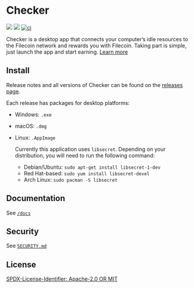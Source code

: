 # Checker

[![](https://img.shields.io/badge/made%20by-Protocol%20Labs-blue.svg?style=flat-square)](https://protocol.ai/)
[![](https://img.shields.io/badge/project-Filecoin-blue.svg?style=flat-square)](https://filecoin.io/)
[![ci](https://github.com/CheckerNetwork/app/actions/workflows/ci.yml/badge.svg)](https://github.com/CheckerNetwork/app/actions/workflows/ci.yml)

Checker is a desktop app that connects your computer’s idle resources to the
Filecoin network and rewards you with Filecoin. Taking part is simple, just
launch the app and start earning.
[Learn more](https://docs.checker.network/running-a-checker)

## Install

Release notes and all versions of Checker can be found on the
[releases page](https://github.com/CheckerNetwork/app/releases).

Each release has packages for desktop platforms:

- Windows: `.exe`
- macOS: `.dmg`
- Linux: `.AppImage`

  Currently this application uses `libsecret`. Depending on your distribution,
  you will need to run the following command:

  - Debian/Ubuntu: `sudo apt-get install libsecret-1-dev`
  - Red Hat-based: `sudo yum install libsecret-devel`
  - Arch Linux: `sudo pacman -S libsecret`

## Documentation

See [`/docs`](./docs)

## Security

See [`SECURITY.md`](./SECURITY.md)

## License

[SPDX-License-Identifier: Apache-2.0 OR MIT](LICENSE.md)
